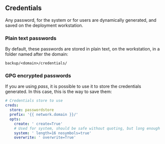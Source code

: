 ## Credentials

Any password, for the system or for users are dynamically generated, and saved on the deployment workstation.

### Plain text passwords

By default, these passwords are stored in plain text, on the workstation, in a folder named after the domain:

```
backup/<domain>/credentials/
```

### GPG encrypted passwords

If you are using _pass_, it is possible to use it to store the credentials generated. In this case, this is the way to
save them:

```yml
# Credentials store to use
creds:
  store: passwordstore
  prefix: '{{ network.domain }}/'
  opts:
    create: ' create=True'
    # Used for system, should be safe without quoting, but long enough to be secure
    system: ' length=16 nosymbols=true'
    overwrite: ' overwrite=True'
```
